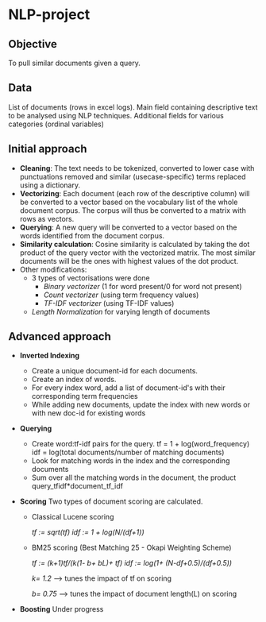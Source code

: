 # NLP-project

## Objective
To pull similar documents given a query.

## Data
List of documents (rows in excel logs). 
Main field containing descriptive text to be analysed using NLP techniques. 
Additional fields for various categories (ordinal variables)

## Initial approach
- **Cleaning**: The text needs to be tokenized, converted to lower case with punctuations removed and similar (usecase-specific) terms replaced using a dictionary.
- **Vectorizing**: Each document (each row of the descriptive column) will be converted to a vector based on the vocabulary list of the whole document corpus. The corpus will thus be converted to a matrix with rows as vectors.
- **Querying**: A new query will  be converted to a vector based on the words identified from the document corpus.
- **Similarity calculation**: Cosine similarity is calculated by taking the dot product of the query vector with the vectorized matrix. The most similar documents will be the ones with highest values of the dot product. 
- Other modifications:
    - 3 types of vectorisations were done
        - *Binary vectorizer* (1 for word present/0 for word not present)
        - *Count vectorizer* (using term frequency values)
        - *TF-IDF vectorizer* (using TF-IDF values)
    - *Length Normalization* for varying length of documents 


## Advanced approach

- **Inverted Indexing**  
    - Create a unique document-id for each documents.
    - Create an index of words.
    - For every index word, add a list of document-id's with their corresponding term frequencies
    - While adding new documents, update the index with new words or with new doc-id for existing words
    
- **Querying** 
    - Create word:tf-idf pairs for the query. 
        tf = 1 + log(word_frequency)
        idf = log(total documents/number of matching documents)
    - Look for matching words in the index and the corresponding documents
    - Sum over all the matching words in the document, the product query_tfidf*document_tf_idf 

- **Scoring**
    Two types of document scoring are calculated.
    - Classical Lucene scoring

        *tf := sqrt(tf)*
        *idf := 1 + log(N/(df+1))*
    - BM25 scoring (Best Matching 25 - Okapi Weighting Scheme)
    
        *tf := (k+1)*tf/(k(1- b+ b*L)+ tf)*
        *idf := log(1+ (N-df+0.5)/(df+0.5))*

        *k= 1.2* --> tunes the impact of tf on scoring

        *b= 0.75* --> tunes the impact of document length(L) on scoring

- **Boosting**
    Under progress